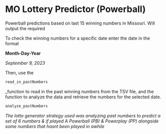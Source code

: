 # MO Lottery Predictor (Powerball)
Powerball predictions based on last 15 winning numbers in Missouri.
Will output the required 
<p>To check the winning numbers for a specific date enter the date in the format</p>
<strong>Month-Day-Year</strong>
 
  <em>September 9, 2023</em>


Then, use the

````python
read_in_pastNumbers
````

_function to read in the past winning numbers from the TSV file, and the function to analyze the data and retrieve the numbers for the selected date. 

````python
analyze_pastNumbers
````
 _The lotto generator strategy used was analyzing past numbers to predict a set of 6 numbers & if played A Powerball (PB) & Powerplay (PP) alongside some numbers that hasnt been played in awhile_ 
